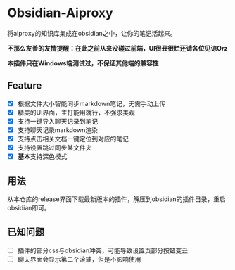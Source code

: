 # Obsidian-Aiproxy
将aiproxy的知识库集成在obsidian之中，让你的笔记活起来。

**不那么友善的友情提醒：在此之前从来没碰过前端，UI很丑很烂还请各位见谅Orz**

**本插件只在Windows端测试过，不保证其他端的兼容性**

## Feature
- [x] 根据文件大小智能同步markdown笔记，无需手动上传
- [x] ~~精美~~的UI界面，主打能用就行，不强求美观
- [x] 支持一键导入聊天记录到笔记
- [x] 支持聊天记录markdown渲染
- [x] 支持点击相关文档一键定位到对应的笔记
- [x] 支持设置跳过同步某文件夹
- [x] **基本**支持深色模式

## 用法
从本仓库的release界面下载最新版本的插件，解压到obsidian的插件目录，重启obsidian即可。

## 已知问题
- [ ] 插件的部分css与obsidian冲突，可能导致设置页部分按钮变丑
- [ ] 聊天界面会显示第二个滚轴，但是不影响使用
